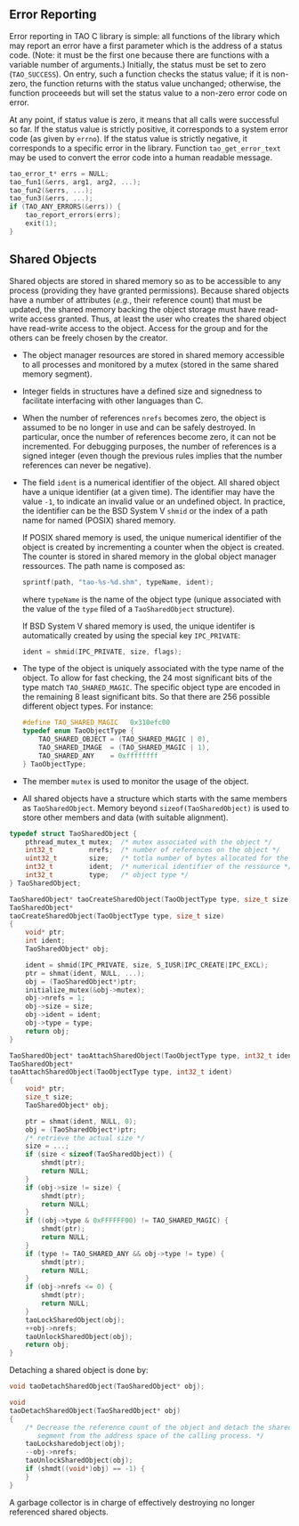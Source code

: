 ## Error Reporting

Error reporting in TAO C library is simple: all functions of the library which
may report an error have a first parameter which is the address of a status
code.  (Note: it must be the first one because there are functions with a
variable number of arguments.)  Initially, the status must be set to zero
(`TAO_SUCCESS`).  On entry, such a function checks the status value; if it is
non-zero, the function returns with the status value unchanged; otherwise, the
function proceeeds but will set the status value to a non-zero error code on
error.

At any point, if status value is zero, it means that all calls were successful
so far.  If the status value is strictly positive, it corresponds to a system
error code (as given by `errno`).  If the status value is strictly negative, it
corresponds to a specific error in the library.  Function
`tao_get_error_text` may be used to convert the error code into a human
readable message.

```c
tao_error_t* errs = NULL;
tao_fun1(&errs, arg1, arg2, ...);
tao_fun2(&errs, ...);
tao_fun3(&errs, ...);
if (TAO_ANY_ERRORS(&errs)) {
    tao_report_errors(errs);
    exit(1);
}
```

## Shared Objects

Shared objects are stored in shared memory so as to be accessible to any
process (providing they have granted permissions).  Because shared objects have
a number of attributes (*e.g.*, their reference count) that must be updated,
the shared memory backing the object storage must have read-write access
granted.  Thus, at least the user who creates the shared object have read-write
access to the object.  Access for the group and for the others can be freely
chosen by the creator.

* The object manager resources are stored in shared memory accessible to all
  processes and monitored by a mutex (stored in the same shared memory
  segment).

* Integer fields in structures have a defined size and signedness to facilitate
  interfacing with other languages than C.

* When the number of references `nrefs` becomes zero, the object is assumed to
  be no longer in use and can be safely destroyed.  In particular, once the
  number of references become zero, it can not be incremented.  For debugging
  purposes, the number of references is a signed integer (even though the
  previous rules implies that the number references can never be negative).

* The field `ident` is a numerical identifier of the object.  All shared object
  have a unique identifier (at a given time).  The identifier may have the
  value `-1`, to indicate an invalid value or an undefined object.  In
  practice, the identifier can be the BSD System V `shmid` or the index of a
  path name for named (POSIX) shared memory.

  If POSIX shared memory is used, the unique numerical identifier of the object
  is created by incrementing a counter when the object is created.  The counter
  is stored in shared memory in the global object manager ressources.  The path
  name is composed as:

  ```c
  sprintf(path, "tao-%s-%d.shm", typeName, ident);
  ```

  where `typeName` is the name of the object type (unique associated with the
  value of the `type` filed of a `TaoSharedObject` structure).

  If BSD System V shared memory is used, the unique identifer is automatically
  created by using the special key `IPC_PRIVATE`:

  ```c
  ident = shmid(IPC_PRIVATE, size, flags);
  ```

* The type of the object is uniquely associated with the type name of the
  object.  To allow for fast checking, the 24 most significant bits of the type
  match `TAO_SHARED_MAGIC`.  The specific object type are encoded in the
  remaining 8 least significant bits.  So that there are 256 possible different
  object types.  For instance:

  ```c
  #define TAO_SHARED_MAGIC   0x310efc00
  typedef enum TaoObjectType {
      TAO_SHARED_OBJECT = (TAO_SHARED_MAGIC | 0),
      TAO_SHARED_IMAGE  = (TAO_SHARED_MAGIC | 1),
      TAO_SHARED_ANY    = 0xffffffff
  } TaoObjectType;
  ```

* The member `mutex` is used to monitor the usage of the object.

* All shared objects have a structure which starts with the same members as
  `TaoSharedObject`.  Memory beyond `sizeof(TaoSharedObject)` is used to store
  other members and data (with suitable alignment).

```c
typedef struct TaoSharedObject {
    pthread_mutex_t mutex;  /* mutex associated with the object */
    int32_t         nrefs;  /* number of references on the object */
    uint32_t        size;   /* totla number of bytes allocated for the object */
    int32_t         ident;  /* numerical identifier of the ressource */
    int32_t         type;   /* object type */
} TaoSharedObject;
```


```c
TaoSharedObject* taoCreateSharedObject(TaoObjectType type, size_t size);
TaoSharedObject*
taoCreateSharedObject(TaoObjectType type, size_t size)
{
    void* ptr;
    int ident;
    TaoSharedObject* obj;

    ident = shmid(IPC_PRIVATE, size, S_IUSR|IPC_CREATE|IPC_EXCL);
    ptr = shmat(ident, NULL, ...);
    obj = (TaoSharedObject*)ptr;
    initialize_mutex(&obj->mutex);
    obj->nrefs = 1;
    obj->size = size;
    obj->ident = ident;
    obj->type = type;
    return obj;
}
```

```c
TaoSharedObject* taoAttachSharedObject(TaoObjectType type, int32_t ident);
TaoSharedObject*
taoAttachSharedObject(TaoObjectType type, int32_t ident)
{
    void* ptr;
    size_t size;
    TaoSharedObject* obj;

    ptr = shmat(ident, NULL, 0);
    obj = (TaoSharedObject*)ptr;
    /* retrieve the actual size */
    size = ...;
    if (size < sizeof(TaoSharedObject)) {
        shmdt(ptr);
        return NULL;
    }
    if (obj->size != size) {
        shmdt(ptr);
        return NULL;
    }
    if ((obj->type & 0xFFFFFF00) != TAO_SHARED_MAGIC) {
        shmdt(ptr);
        return NULL;
    }
    if (type != TAO_SHARED_ANY && obj->type != type) {
        shmdt(ptr);
        return NULL;
    }
    if (obj->nrefs <= 0) {
        shmdt(ptr);
        return NULL;
    }
    taoLockSharedObject(obj);
    ++obj->nrefs;
    taoUnlockSharedObject(obj);
    return obj;
}
```


Detaching a shared object is done by:

```c
void taoDetachSharedObject(TaoSharedObject* obj);

void
taoDetachSharedObject(TaoSharedObject* obj)
{
    /* Decrease the reference count of the object and detach the shared memory
       segment from the address space of the calling process. */
    taoLocksharedobject(obj);
    --obj->nrefs;
    taoUnlockSharedObject(obj);
    if (shmdt((void*)obj) == -1) {
    }
}
```

A garbage collector is in charge of effectively destroying no longer referenced
shared objects.
